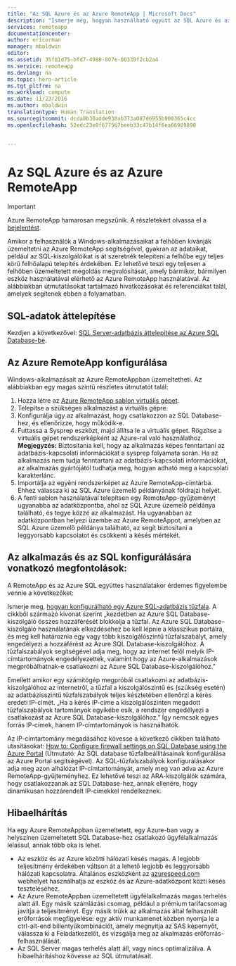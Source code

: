 ```yaml
---
title: "Az SQL Azure és az Azure RemoteApp | Microsoft Docs"
description: "Ismerje meg, hogyan használható együtt az SQL Azure és az Azure RemoteApp."
services: remoteapp
documentationcenter: 
author: ericorman
manager: mbaldwin
editor: 
ms.assetid: 35f81d75-bfd7-4980-807e-00339f2cb2a4
ms.service: remoteapp
ms.devlang: na
ms.topic: hero-article
ms.tgt_pltfrm: na
ms.workload: compute
ms.date: 11/23/2016
ms.author: mbaldwin
translationtype: Human Translation
ms.sourcegitcommit: dcda8b30adde930ab373a087d6955b900365c4cc
ms.openlocfilehash: 52edc23e0f677567beeb33c47b14f6ea66989890


---
```

# <a name="sql-azure-with-azure-remoteapp"></a>Az SQL Azure és az Azure RemoteApp
> [!IMPORTANT]
> Azure RemoteApp hamarosan megszűnik. A részletekért olvassa el a [bejelentést](https://go.microsoft.com/fwlink/?linkid=821148).
> 
> 

Amikor a felhasználók a Windows-alkalmazásaikat a felhőben kívánják üzemeltetni az Azure RemoteApp segítségével, gyakran az adataikat, például az SQL-kiszolgálóikat is át szeretnék telepíteni a felhőbe egy teljes körű felhőalapú telepítés érdekében. Ez lehetővé teszi egy teljesen a felhőben üzemeltetett megoldás megvalósítását, amely bármikor, bármilyen eszköz használatával elérhető az Azure RemoteApp használatával. Az alábbiakban útmutatásokat tartalmazó hivatkozásokat és referenciákat talál, amelyek segítenek ebben a folyamatban.  

## <a name="migrate-your-sql-data"></a>SQL-adatok áttelepítése
Kezdjen a következővel: [SQL Server-adatbázis áttelepítése az Azure SQL Database-be](../sql-database/sql-database-cloud-migrate.md). 

## <a name="configure-azure-remoteapp"></a>Az Azure RemoteApp konfigurálása
Windows-alkalmazásait az Azure RemoteAppban üzemeltetheti. Az alábbiakban egy magas szintű részletes útmutatót talál:

1. Hozza létre az [Azure RemoteApp sablon virtuális gépet](remoteapp-imageoptions.md). 
2. Telepítse a szükséges alkalmazást a virtuális gépre.
3. Konfigurálja úgy az alkalmazást, hogy csatlakozzon az SQL Database-hez, és ellenőrizze, hogy működik-e.
4. Futtassa a Sysprep eszközt, majd állítsa le a virtuális gépet. Rögzítse a virtuális gépet rendszerképként az Azure-ral való használathoz. **Megjegyzés:** Biztosítania kell, hogy az alkalmazás képes fenntartani az adatbázis-kapcsolati információkat a sysprep folyamata során. Ha az alkalmazás nem tudja fenntartani az adatbázis-kapcsolati információkat, az alkalmazás gyártójától tudhatja meg, hogyan adható meg a kapcsolati karakterlánc.
5. Importálja az egyéni rendszerképet az Azure RemoteApp-címtárba. Ehhez válassza ki az SQL Azure üzemelő példányának földrajzi helyét. 
6. A fenti sablon használatával telepítsen egy RemoteApp-gyűjteményt ugyanabba az adatközpontba, ahol az SQL Azure üzemelő példánya található, és tegye közzé az alkalmazást. Ha ugyanabban az adatközpontban helyezi üzembe az Azure RemoteAppot, amelyben az SQL Azure üzemelő példánya található, az segít biztosítani a leggyorsabb kapcsolatot és csökkenti a késés mértékét. 

## <a name="app-and-sql-configuration-considerations"></a>Az alkalmazás és az SQL konfigurálására vonatkozó megfontolások:
A RemoteApp és az Azure SQL együttes használatakor érdemes figyelembe vennie a következőket:

Ismerje meg, [hogyan konfigurálható egy Azure SQL-adatbázis tűzfala](../sql-database/sql-database-firewall-configure.md). A cikkből származó kivonat szerint „kezdetben az Azure SQL Database-kiszolgáló összes hozzáférését blokkolja a tűzfal. Az Azure SQL Database-kiszolgáló használatának elkezdéséhez be kell lépnie a klasszikus portálra, és meg kell határoznia egy vagy több kiszolgálószintű tűzfalszabályt, amely engedélyezi a hozzáférést az Azure SQL Database-kiszolgálóhoz. A tűzfalszabályok segítségével adja meg, hogy az internet felől melyik IP-címtartományok engedélyezettek, valamint hogy az Azure-alkalmazások megpróbálhatnak-e csatlakozni az Azure SQL Database-kiszolgálóhoz.”

Emellett amikor egy számítógép megpróbál csatlakozni az adatbázis-kiszolgálóhoz az internetről, a tűzfal a kiszolgálószintű és (szükség esetén) az adatbázisszintű tűzfalszabályok teljes készletében ellenőrzi a kérés eredeti IP-címét. „Ha a kérés IP-címe a kiszolgálószinten megadott tűzfalszabályok tartományok egyikébe esik, a rendszer engedélyezi a csatlakozást az Azure SQL Database-kiszolgálóhoz.” Így nemcsak egyes forrás IP-címek, hanem IP-címtartományok is használhatók.

Az IP-címtartomány megadásához kövesse a következő cikkben található utasításokat: [How to: Configure firewall settings on SQL Database using the Azure Portal](../sql-database/sql-database-configure-firewall-settings.md) (Útmutató: Az SQL database tűzfalbeállításainak konfigurálása az Azure Portal segítségével). Az SQL-tűzfalszabályok konfigurálásakor adja meg azon alhálózat IP-címtartományát, amely meg van adva az Azure RemoteApp-gyűjteményhez. Ez lehetővé teszi az ARA-kiszolgálók számára, hogy csatlakozzanak az SQL Database-hez, annak ellenére, hogy dinamikusan hozzárendelt IP-címekkel rendelkeznek.

## <a name="troubleshooting"></a>Hibaelhárítás
Ha egy Azure RemoteAppban üzemeltetett, egy Azure-ban vagy a helyszínen üzemeltetett SQL Database-hez csatlakozó ügyfélalkalmazás lelassul, annak több oka is lehet.  

* Az eszköz és az Azure közötti hálózati késés magas. A legjobb teljesítmény érdekében váltson át a lehető legjobb és leggyorsabb hálózati kapcsolatra. Általános eszközként az [azurespeed.com](http://azurespeed.com/) webhelyet használhatja az eszköz és az Azure-adatközpont közti késés teszteléséhez.  
* Az Azure RemoteAppban üzemeltetett ügyfélalkalmazás magas terhelés alatt áll. Egy másik számlázási csomag, például a prémium tarifacsomag javítja a teljesítményt. Egy másik trükk az alkalmazás által felhasznált erőforrások megfigyelése: egy aktív munkamenet közben nyomja le a ctrl-alt-end billentyűkombinációt, amely megnyitja az SAS képernyőt, válassza ki a Feladatkezelőt, és vizsgálja meg az alkalmazás erőforrás-felhasználását.
* Az SQL Server magas terhelés alatt áll, vagy nincs optimalizálva. A hibaelhárításhoz kövesse az SQL útmutatásait. 




<!--HONumber=Dec16_HO1-->


